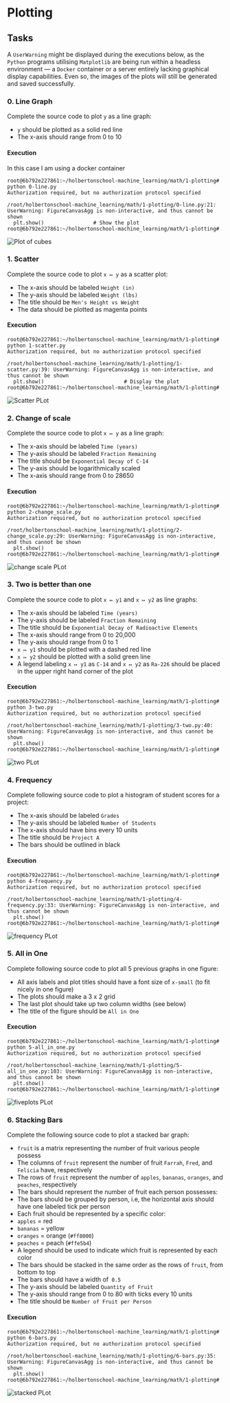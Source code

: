 # Plotting

## Tasks

A ``UserWarning`` might be displayed during the executions below, as the ``Python`` programs utilising ``Matplotlib`` are being run within a headless environment — a ``Docker`` container or a server entirely lacking graphical display capabilities. Even so, the images of the plots will still be generated and saved successfully.

### 0. Line Graph

Complete the source code to plot `y` as a line graph:

- `y` should be plotted as a solid red line
- The x-axis should range from 0 to 10

#### Execution
In this case I am using a docker container 
```
root@6b792e227861:~/holbertonschool-machine_learning/math/1-plotting# python 0-line.py 
Authorization required, but no authorization protocol specified

/root/holbertonschool-machine_learning/math/1-plotting/0-line.py:21: UserWarning: FigureCanvasAgg is non-interactive, and thus cannot be shown
  plt.show()                # Show the plot
root@6b792e227861:~/holbertonschool-machine_learning/math/1-plotting# 
```

![Plot of cubes](plots/0-line.png)



### 1. Scatter
Complete the source code to plot `x ↦ y` as a scatter plot:
- The x-axis should be labeled `Height (in)`
- The y-axis should be labeled `Weight (lbs)`
- The title should be `Men's Height vs Weight`
- The data should be plotted as magenta points

#### Execution
```
root@6b792e227861:~/holbertonschool-machine_learning/math/1-plotting# python 1-scatter.py 
Authorization required, but no authorization protocol specified

/root/holbertonschool-machine_learning/math/1-plotting/1-scatter.py:39: UserWarning: FigureCanvasAgg is non-interactive, and thus cannot be shown
  plt.show()                          # Display the plot
root@6b792e227861:~/holbertonschool-machine_learning/math/1-plotting#
```

![Scatter PLot](plots/1-scatter.png)


### 2. Change of scale
Complete the source code to plot `x ↦ y` as a line graph:
- The x-axis should be labeled `Time (years)`
- The y-axis should be labeled `Fraction Remaining`
- The title should be `Exponential Decay of C-14`
- The y-axis should be logarithmically scaled
- The x-axis should range from 0 to 28650

#### Execution

```
root@6b792e227861:~/holbertonschool-machine_learning/math/1-plotting# python 2-change_scale.py 
Authorization required, but no authorization protocol specified

/root/holbertonschool-machine_learning/math/1-plotting/2-change_scale.py:29: UserWarning: FigureCanvasAgg is non-interactive, and thus cannot be shown
  plt.show()
root@6b792e227861:~/holbertonschool-machine_learning/math/1-plotting# 
```

![change scale PLot](plots/2-change_scale.png)


### 3. Two is better than one
Complete the source code to plot `x ↦ y1` and `x ↦ y2` as line graphs:
- The x-axis should be labeled `Time (years)`
- The y-axis should be labeled `Fraction Remaining`
- The title should be `Exponential Decay of Radioactive Elements`
- The x-axis should range from 0 to 20,000
- The y-axis should range from 0 to 1
- `x ↦ y1` should be plotted with a dashed red line
- `x ↦ y2` should be plotted with a solid green line
- A legend labeling `x ↦ y1` as `C-14` and `x ↦ y2` as `Ra-226` should be placed in the upper right hand corner of the plot

#### Execution
```
root@6b792e227861:~/holbertonschool-machine_learning/math/1-plotting# python 3-two.py 
Authorization required, but no authorization protocol specified

/root/holbertonschool-machine_learning/math/1-plotting/3-two.py:40: UserWarning: FigureCanvasAgg is non-interactive, and thus cannot be shown
  plt.show()
root@6b792e227861:~/holbertonschool-machine_learning/math/1-plotting#
```

![two PLot](plots/3-twoplots.png)


### 4. Frequency
Complete following source code to plot a histogram of student scores for a project:
- The x-axis should be labeled `Grades`
- The y-axis should be labeled `Number of Students`
- The x-axis should have bins every 10 units
- The title should be `Project A`
- The bars should be outlined in black

#### Execution
```
root@6b792e227861:~/holbertonschool-machine_learning/math/1-plotting# python 4-frequency.py 
Authorization required, but no authorization protocol specified

/root/holbertonschool-machine_learning/math/1-plotting/4-frequency.py:33: UserWarning: FigureCanvasAgg is non-interactive, and thus cannot be shown
  plt.show()
root@6b792e227861:~/holbertonschool-machine_learning/math/1-plotting#
```

![frequency PLot](plots/4-frequency.png)


### 5. All in One
Complete following source code to plot all 5 previous graphs in one figure:
- All axis labels and plot titles should have a font size of `x-small` (to fit nicely in one figure)
- The plots should make a 3 x 2 grid
- The last plot should take up two column widths (see below)
- The title of the figure should be `All in One`

#### Execution
```
root@6b792e227861:~/holbertonschool-machine_learning/math/1-plotting# python 5-all_in_one.py 
Authorization required, but no authorization protocol specified

/root/holbertonschool-machine_learning/math/1-plotting/5-all_in_one.py:103: UserWarning: FigureCanvasAgg is non-interactive, and thus cannot be shown
  plt.show()
root@6b792e227861:~/holbertonschool-machine_learning/math/1-plotting#
```

![fiveplots PLot](plots/5-fiveplots.png)


### 6. Stacking Bars
Complete the following source code to plot a stacked bar graph:
* `fruit` is a matrix representing the number of fruit various people possess
 * The columns of `fruit` represent the number of fruit `Farrah`, `Fred`, and `Felicia` have, respectively
 * The rows of `fruit` represent the number of `apples`, `bananas`, `oranges`, and `peaches`, respectively
* The bars should represent the number of fruit each person possesses:
 * The bars should be grouped by person, i.e, the horizontal axis should have one labeled tick per person
 * Each fruit should be represented by a specific color:
  * `apples` = red
  * `bananas` = yellow
  * `oranges` = orange (`#ff8000`)
  * `peaches` = peach (`#ffe5b4`)
  * A legend should be used to indicate which fruit is represented by each color
 * The bars should be stacked in the same order as the rows of `fruit`, from bottom to top
 * The bars should have a width of` 0.5`
* The y-axis should be labeled `Quantity of Fruit`
* The y-axis should range from 0 to 80 with ticks every 10 units
* The title should be `Number of Fruit per Person`

#### Execution
```
root@6b792e227861:~/holbertonschool-machine_learning/math/1-plotting# python 6-bars.py 
Authorization required, but no authorization protocol specified

/root/holbertonschool-machine_learning/math/1-plotting/6-bars.py:35: UserWarning: FigureCanvasAgg is non-interactive, and thus cannot be shown
  plt.show()
root@6b792e227861:~/holbertonschool-machine_learning/math/1-plotting#
```

![stacked PLot](plots/6-stacked.png)


